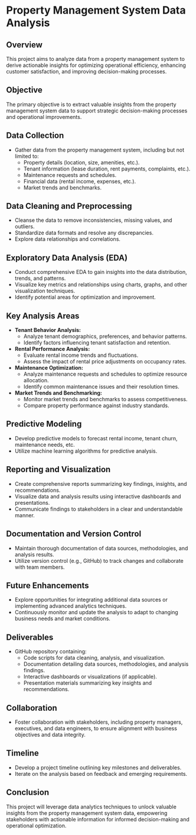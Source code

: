 # Property Management System Data Analysis

## Overview
This project aims to analyze data from a property management system to derive actionable insights for optimizing operational efficiency, enhancing customer satisfaction, and improving decision-making processes.

## Objective
The primary objective is to extract valuable insights from the property management system data to support strategic decision-making processes and operational improvements.

## Data Collection
- Gather data from the property management system, including but not limited to:
  - Property details (location, size, amenities, etc.).
  - Tenant information (lease duration, rent payments, complaints, etc.).
  - Maintenance requests and schedules.
  - Financial data (rental income, expenses, etc.).
  - Market trends and benchmarks.

## Data Cleaning and Preprocessing
- Cleanse the data to remove inconsistencies, missing values, and outliers.
- Standardize data formats and resolve any discrepancies.
- Explore data relationships and correlations.

## Exploratory Data Analysis (EDA)
- Conduct comprehensive EDA to gain insights into the data distribution, trends, and patterns.
- Visualize key metrics and relationships using charts, graphs, and other visualization techniques.
- Identify potential areas for optimization and improvement.

## Key Analysis Areas
- **Tenant Behavior Analysis:**
  - Analyze tenant demographics, preferences, and behavior patterns.
  - Identify factors influencing tenant satisfaction and retention.
- **Rental Performance Analysis:**
  - Evaluate rental income trends and fluctuations.
  - Assess the impact of rental price adjustments on occupancy rates.
- **Maintenance Optimization:**
  - Analyze maintenance requests and schedules to optimize resource allocation.
  - Identify common maintenance issues and their resolution times.
- **Market Trends and Benchmarking:**
  - Monitor market trends and benchmarks to assess competitiveness.
  - Compare property performance against industry standards.

## Predictive Modeling
- Develop predictive models to forecast rental income, tenant churn, maintenance needs, etc.
- Utilize machine learning algorithms for predictive analysis.

## Reporting and Visualization
- Create comprehensive reports summarizing key findings, insights, and recommendations.
- Visualize data and analysis results using interactive dashboards and presentations.
- Communicate findings to stakeholders in a clear and understandable manner.

## Documentation and Version Control
- Maintain thorough documentation of data sources, methodologies, and analysis results.
- Utilize version control (e.g., GitHub) to track changes and collaborate with team members.

## Future Enhancements
- Explore opportunities for integrating additional data sources or implementing advanced analytics techniques.
- Continuously monitor and update the analysis to adapt to changing business needs and market conditions.

## Deliverables
- GitHub repository containing:
  - Code scripts for data cleaning, analysis, and visualization.
  - Documentation detailing data sources, methodologies, and analysis findings.
  - Interactive dashboards or visualizations (if applicable).
  - Presentation materials summarizing key insights and recommendations.

## Collaboration
- Foster collaboration with stakeholders, including property managers, executives, and data engineers, to ensure alignment with business objectives and data integrity.

## Timeline
- Develop a project timeline outlining key milestones and deliverables.
- Iterate on the analysis based on feedback and emerging requirements.

## Conclusion
This project will leverage data analytics techniques to unlock valuable insights from the property management system data, empowering stakeholders with actionable information for informed decision-making and operational optimization.
